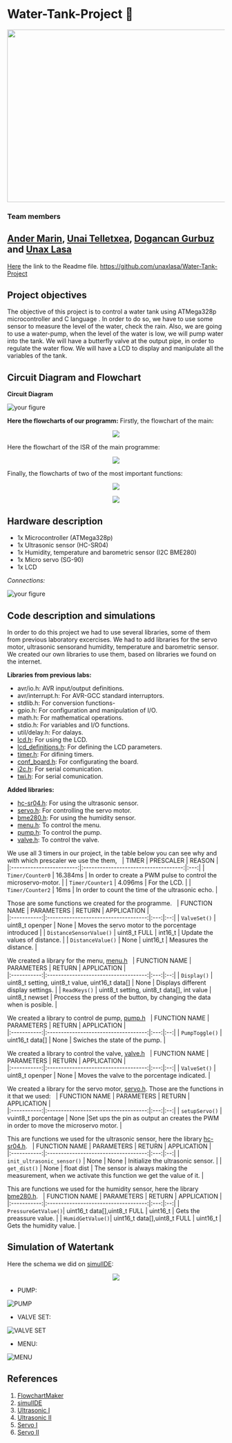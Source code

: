 # Water-Tank-Project 🚰

<p align="center">
  <img width="600" height="400" src="https://github.com/unaxlasa/Water-Tank-Project/blob/main/img/water-tank.jpg">
</p>

### Team members
[Ander Marin](https://github.com/andermarin), [Unai Telletxea](https://github.com/UTAN25), [Dogancan Gurbuz](https://github.com/DogancanG) and [Unax Lasa](https://github.com/unaxlasa)
--------------------------------------------------------------------------------------------------------------------------------------------------------------------------------
[Here](https://github.com/unaxlasa/Water-Tank-Project/blob/main/README.md) the link to the Readme file.
https://github.com/unaxlasa/Water-Tank-Project

## Project objectives
The objective of this project is to control a water tank using ATMega328p microcontroller and C language . In order to do so, we have to use some sensor to measure the level of the water, check the rain. Also, we are going to use a water-pump, when the level of the water is low, we will pump water into the tank. We will have a butterfly valve at the output pipe, in order to regulate the water flow. We will have a LCD to display and manipulate all the variables of the tank.
## Circuit Diagram and Flowchart
**Circuit Diagram**

![your figure](https://github.com/unaxlasa/Water-Tank-Project/blob/main/img/Schema.png)

**Here the flowcharts of our programm:**
Firstly, the flowchart of the main:

<p align="center">
  <img src="https://github.com/unaxlasa/Water-Tank-Project/blob/main/img/FlowChartMain.drawio.png">
</p>

Here the flowchart of the ISR of the main programme:

<p align="center">
  <img src="https://github.com/unaxlasa/Water-Tank-Project/blob/main/img/ISR.drawio.png">
</p>

Finally, the flowcharts of two of the most important functions:

<p align="center">
  <img src="https://github.com/unaxlasa/Water-Tank-Project/blob/main/img/Menu.drawio.png">
</p>

<p align="center">
  <img src="https://github.com/unaxlasa/Water-Tank-Project/blob/main/img/Buttons.drawio.png">
</p>

## Hardware description
- 1x Microcontroller (ATMega328p)
- 1x Ultrasonic sensor (HC-SR04)
- 1x Humidity, temperature and barometric sensor (I2C BME280)
- 1x Micro servo (SG-90)
- 1x LCD

*Connections:*

![your figure](https://github.com/unaxlasa/Water-Tank-Project/blob/main/img/Connections.jpeg)

## Code description and simulations
In order to do this project we had to use several libraries, some of them from previous laboratory excercises. We had to add libraries for the servo motor, ultrasonic sensorand humidity, temperature and barometric sensor. We created our own libraries to use them, based on libraries we found on the internet.

**Libraries from previous labs:**
* avr/io.h: AVR input/output definitions.
* avr/interrupt.h: For AVR-GCC standard interruptors.
* stdlib.h: For conversion functions-
* gpio.h: For configuration and manipulation of I/O.
* math.h: For mathematical operations. 
* stdio.h: For variables and I/O functions.
* util/delay.h: For dalays.
* [lcd.h](https://github.com/unaxlasa/Water-Tank-Project/blob/main/Program/WATERTANKPROJECT_TEAM3/lcd.h): For using the LCD.
* [lcd_definitions.h](https://github.com/unaxlasa/Water-Tank-Project/blob/main/Program/WATERTANKPROJECT_TEAM3/lcd_definitions.h): For defining the LCD parameters.
* [timer.h](https://github.com/unaxlasa/Water-Tank-Project/blob/main/Program/WATERTANKPROJECT_TEAM3/timer.h): For difining timers.
* [conf_board.h](https://github.com/unaxlasa/Water-Tank-Project/blob/main/Program/WATERTANKPROJECT_TEAM3/conf_board.h): For configurating the board.
* [i2c.h](https://github.com/unaxlasa/Water-Tank-Project/blob/main/Program/WATERTANKPROJECT_TEAM3/i2c.h): For serial comunication.
* [twi.h](https://github.com/unaxlasa/Water-Tank-Project/blob/main/Program/WATERTANKPROJECT_TEAM3/twi.h): For serial comunication.


**Added libraries:**
* [hc-sr04.h](https://github.com/unaxlasa/Water-Tank-Project/tree/main/WaterTank-2/WaterTankTrial/hc-sr04.h): For using the ultrasonic sensor.
* [servo.h](https://github.com/unaxlasa/Water-Tank-Project/tree/main/WaterTank-2/WaterTankTrial/servo.h): For controlling the servo motor.
* [bme280.h](https://github.com/unaxlasa/Water-Tank-Project/tree/main/WaterTank-2/WaterTankTrial/bme280.h): For using the humidity sensor.
* [menu.h](https://github.com/unaxlasa/Water-Tank-Project/blob/main/Program/WATERTANKPROJECT_TEAM3/menu.h): To control the menu.
* [pump.h](https://github.com/unaxlasa/Water-Tank-Project/blob/main/Program/WATERTANKPROJECT_TEAM3/pump.h): To control the pump.
* [valve.h](https://github.com/unaxlasa/Water-Tank-Project/tree/main/WaterTank-2/WaterTankTrial/valve.h): To control the valve.


We use all 3 timers in our project, in the table below you can see why and with which prescaler we use the them,
&nbsp;
|           TIMER          | PRESCALER | REASON |        
|:------------------------:|:------------------------------------:|:---:|
|      `Timer/Counter0`      |   16.384ms  |  In order to create a PWM pulse to control the microservo-motor. |
|      `Timer/Counter1`      |   4.096ms   |  For the LCD. |
|      `Timer/Counter2`      |   16ms  |  In order to count the time of the ultrasonic echo. |



Those are some functions we created for the programme.
&nbsp;
| FUNCTION NAME | PARAMETERS | RETURN | APPLICATION |         
|:-----------:|:------------------------------------:|:---:|:--:|
| `ValveSet()` | uint8_t openper | None | Moves the servo motor to the porcentage introduced  |
| `DistanceSensorValue()` | uint8_t FULL | int16_t | Update the values of distance. |
| `DistanceValue()` | None | uint16_t | Measures the distance. | 

We created a library for the menu, [menu.h](https://github.com/unaxlasa/Water-Tank-Project/blob/main/Program/WATERTANKPROJECT_TEAM3/menu.h)
&nbsp;
| FUNCTION NAME | PARAMETERS | RETURN | APPLICATION |         
|:-----------:|:------------------------------------:|:---:|:--:|
| `Display()` |   uint8_t setting, uint8_t value, uint16_t data[]   | None | Displays different display settings. |
| `ReadKeys()` | uint8_t setting, uint8_t data[], int value | uint8_t newset | Proccess the press of the button, by changing the data when is posible. |

We created a library to control de pump, [pump.h](https://github.com/unaxlasa/Water-Tank-Project/blob/main/Program/WATERTANKPROJECT_TEAM3/pump.h)
&nbsp;
| FUNCTION NAME | PARAMETERS | RETURN | APPLICATION |         
|:-----------:|:------------------------------------:|:---:|:--:|
| `PumpToggle()` | uint16_t data[] | None | Swiches the state of the pump. |

We created a library to control the valve, [valve.h](https://github.com/unaxlasa/Water-Tank-Project/tree/main/WaterTank-2/WaterTankTrial/valve.h)
&nbsp;
| FUNCTION NAME | PARAMETERS | RETURN | APPLICATION |         
|:-----------:|:------------------------------------:|:---:|:--:|
| `ValveSet()` | uint8_t openper | None | Moves the valve to the porcentage indicated. |


We created a library for the servo motor, [servo.h](https://github.com/unaxlasa/Water-Tank-Project/blob/main/Program/WATERTANKPROJECT_TEAM3/servo.h). 
Those are the functions in it that we used:
&nbsp;
| FUNCTION NAME | PARAMETERS | RETURN | APPLICATION |         
|:-----------:|:------------------------------------:|:---:|:--:|
| `setupServo()` | vuint8_t porcentage | None |Set ups the pin as output an creates the PWM in order to move the microservo motor. |

This are functions we used for the ultrasonic sensor, here the library [hc-sr04.h](https://github.com/unaxlasa/Water-Tank-Project/blob/main/Program/WATERTANKPROJECT_TEAM3/hc-sr04.h).
&nbsp;
| FUNCTION NAME | PARAMETERS | RETURN | APPLICATION |         
|:-----------:|:------------------------------------:|:---:|:--:|
| `init_ultrasonic_sensor()` | None | None | Initialize the ultrasonic sensor. |
| `get_dist()` | None | float dist | The sensor is always making the measurement, when we activate this function we get the value of it. | 

This are functions we used for the humidity sensor, here the library [bme280.h](https://github.com/unaxlasa/Water-Tank-Project/blob/main/Program/WATERTANKPROJECT_TEAM3/bme280.h).
&nbsp;
| FUNCTION NAME | PARAMETERS | RETURN | APPLICATION |         
|:-----------:|:------------------------------------:|:---:|:--:|
| `PressureGetValue()`| uint16_t data[],uint8_t FULL | uint16_t | Gets the preassure value. |
| `HumidGetValue()`| uint16_t data[],uint8_t FULL | uint16_t | Gets the humidity value. |

## Simulation of Watertank
Here the schema we did on [simulIDE](https://www.simulide.com/p/home.html):

<p align="center">
  <img src="https://github.com/unaxlasa/Water-Tank-Project/blob/main/img/Eskema.PNG">
</p>

* PUMP:

![PUMP](https://github.com/unaxlasa/Water-Tank-Project/blob/main/gifs/PUMP.gif)

* VALVE SET:

![VALVE SET](https://github.com/unaxlasa/Water-Tank-Project/blob/main/gifs/VALVE%20SET.gif)

* MENU:

![MENU](https://github.com/unaxlasa/Water-Tank-Project/blob/main/gifs/MENU.gif)

## References
1) [FlowchartMaker](https://app.diagrams.net/)
2) [simulIDE](https://www.simulide.com/p/home.html)
3) [Ultrasonic I](https://www.arxterra.com/11-atmega328p-external-interrupts/)
4) [Ultrasonic II](https://www.avrfreaks.net/forum/atmega328p-and-hc-sr04?skey=atmega328p%20sr04%20INT0)
5) [Servo I](https://ee-diary.blogspot.com/2021/07/atmega328p-fast-pwm-mode-programming.html)
6) [Servo II](https://www.laboratoriogluon.com/generar-senal-pwm-para-servo-con-avr-atmega328p/)


